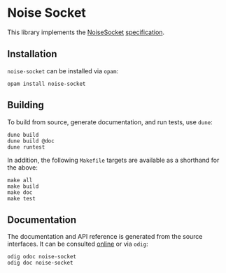 # Noise Socket

This library implements the
[NoiseSocket](https://noisesocket.org/)
[specification](https://noisesocket.org/spec/noisesocket/).

## Installation

`noise-socket` can be installed via `opam`:

    opam install noise-socket

## Building

To build from source, generate documentation, and run tests, use `dune`:

    dune build
    dune build @doc
    dune runtest

In addition, the following `Makefile` targets are available
 as a shorthand for the above:

    make all
    make build
    make doc
    make test

## Documentation

The documentation and API reference is generated from the source interfaces.
It can be consulted [online][doc] or via `odig`:

    odig odoc noise-socket
    odig doc noise-socket

[doc]: https://p2pcollab.github.io/doc/noise-socket/
